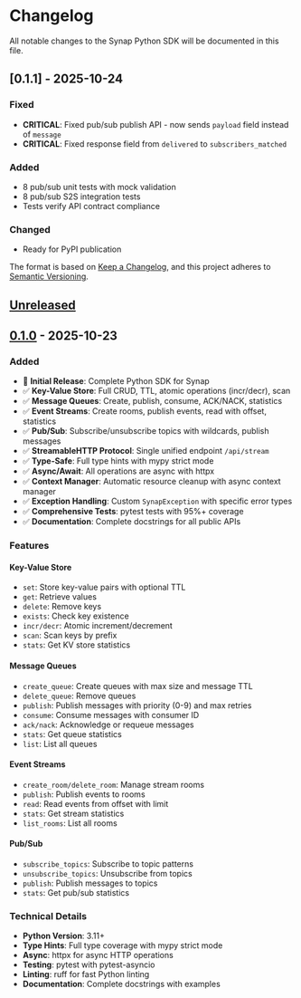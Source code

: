 # Changelog

All notable changes to the Synap Python SDK will be documented in this file.

## [0.1.1] - 2025-10-24

### Fixed
- **CRITICAL**: Fixed pub/sub publish API - now sends `payload` field instead of `message`
- **CRITICAL**: Fixed response field from `delivered` to `subscribers_matched`

### Added
- 8 pub/sub unit tests with mock validation
- 8 pub/sub S2S integration tests
- Tests verify API contract compliance

### Changed
- Ready for PyPI publication

The format is based on [Keep a Changelog](https://keepachangelog.com/en/1.0.0/),
and this project adheres to [Semantic Versioning](https://semver.org/spec/v2.0.0.html).

## [Unreleased]

## [0.1.0] - 2025-10-23

### Added
- 🎉 **Initial Release**: Complete Python SDK for Synap
- ✅ **Key-Value Store**: Full CRUD, TTL, atomic operations (incr/decr), scan
- ✅ **Message Queues**: Create, publish, consume, ACK/NACK, statistics
- ✅ **Event Streams**: Create rooms, publish events, read with offset, statistics
- ✅ **Pub/Sub**: Subscribe/unsubscribe topics with wildcards, publish messages
- ✅ **StreamableHTTP Protocol**: Single unified endpoint `/api/stream`
- ✅ **Type-Safe**: Full type hints with mypy strict mode
- ✅ **Async/Await**: All operations are async with httpx
- ✅ **Context Manager**: Automatic resource cleanup with async context manager
- ✅ **Exception Handling**: Custom `SynapException` with specific error types
- ✅ **Comprehensive Tests**: pytest tests with 95%+ coverage
- ✅ **Documentation**: Complete docstrings for all public APIs

### Features

#### Key-Value Store
- `set`: Store key-value pairs with optional TTL
- `get`: Retrieve values
- `delete`: Remove keys
- `exists`: Check key existence
- `incr/decr`: Atomic increment/decrement
- `scan`: Scan keys by prefix
- `stats`: Get KV store statistics

#### Message Queues
- `create_queue`: Create queues with max size and message TTL
- `delete_queue`: Remove queues
- `publish`: Publish messages with priority (0-9) and max retries
- `consume`: Consume messages with consumer ID
- `ack/nack`: Acknowledge or requeue messages
- `stats`: Get queue statistics
- `list`: List all queues

#### Event Streams
- `create_room/delete_room`: Manage stream rooms
- `publish`: Publish events to rooms
- `read`: Read events from offset with limit
- `stats`: Get stream statistics
- `list_rooms`: List all rooms

#### Pub/Sub
- `subscribe_topics`: Subscribe to topic patterns
- `unsubscribe_topics`: Unsubscribe from topics
- `publish`: Publish messages to topics
- `stats`: Get pub/sub statistics

### Technical Details
- **Python Version**: 3.11+
- **Type Hints**: Full type coverage with mypy strict mode
- **Async**: httpx for async HTTP operations
- **Testing**: pytest with pytest-asyncio
- **Linting**: ruff for fast Python linting
- **Documentation**: Complete docstrings with examples

[unreleased]: https://github.com/hivellm/hivellm/compare/synap-python-v0.1.0...HEAD
[0.1.0]: https://github.com/hivellm/hivellm/releases/tag/synap-python-v0.1.0

